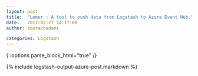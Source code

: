 ```yaml
---
layout: post
title:  "Lemur : A tool to push data from Logstash to Azure Event Hub."
date:   2017-02-27 14:17:00
author: souravbadami

categories: Logstash
---
```

{::options parse_block_html="true" /}

{% include logstash-output-azure-post.markdown %}